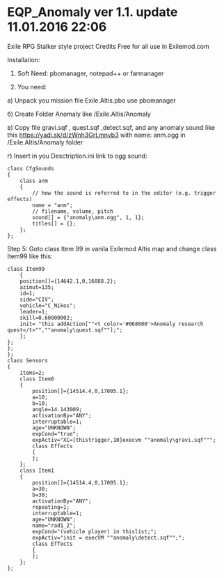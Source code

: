 # EQP_Anomaly ver 1.1. update 11.01.2016 22:06
Exile RPG Stalker style project Credits Free for all use in Exilemod.com

Installation:

1) Soft Need: pbomanager, notepad++ or farmanager

2) You need: 

а) Unpack you mission file Exile.Altis.pbo use pbomanager

б) Create Folder Anomaly like /Exile.Altis/Anomaly

в) Copy file  gravi.sqf , quest.sqf ,detect.sqf, and any anomaly sound like this https://yadi.sk/d/zWnh3GrLmnvb3 with name: anm.ogg in /Exile.Altis/Anomaly folder

г) Insert in you Desctription.ini link to ogg sound:

	class CfgSounds
	{
		class anm
		{
			// how the sound is referred to in the editor (e.g. trigger effects)
			name = "anm";
			// filename, volume, pitch
			sound[] = {"anomaly\anm.ogg", 1, 1};
			titles[] = {};
		};
	};

Step 5: Goto  class Item 99 in vanila Exilemod Altis map and change class Item99 like this:

	class Item99
		{
		position[]={14642.1,0,16888.2};
		azimut=135;
		id=1;
		side="CIV";
		vehicle="C_Nikos";
		leader=1;
		skill=0.60000002;
		init= "this addAction[""<t color='#068600'>Anomaly research quest</t>"",""anomaly\quest.sqf""];";
		};
	};
	};
	};
	class Sensors
	{
		items=2;
		class Item0
		{
			position[]={14514.4,0,17005.1};
			a=10;
			b=10;
			angle=14.143009;
			activationBy="ANY";
			interruptable=1;
			age="UNKNOWN";
			expCond="true";
			expActiv="XC=[thistrigger,10]execvm ""anomaly\gravi.sqf""";
			class Effects
			{
			};
		};
		class Item1
		{
			position[]={14514.4,0,17005.1};
			a=30;
			b=30;
			activationBy="ANY";
			repeating=1;
			interruptable=1;
			age="UNKNOWN";
			name="rad1_2";
			expCond="(vehicle player) in thislist;";
			expActiv="init = execVM ""anomaly\detect.sqf"";";
			class Effects
			{
			};
		};
	};	



